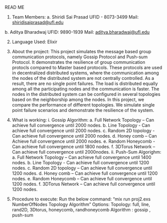 READ ME 

1.	Team Members: 
a. Shiridi Sai Prasad
    UFID - 8073-3499
     Mail: shiridisaiprasad@ufl.edu

b. Aditya Bharadwaj
    UFID: 9890-1939
    Mail: aditya.bharadwaj@ufl.edu 

2. Language Used: Elixir 

3. About the project: 
    This project simulates the message based group communication protocols, namely Gossip Protocol and  Push-sum Protocol. It demonstrates the resilience of group communication protocls compared to Master based protocols. These protocols are used in decentralized distributed systems, where the communication among the nodes of the distributed system are not centrally controlled. As a result, there are no single point failures. The load is distributed equally among all the participating nodes and the communication is faster. The nodes in the distributed system can be configured in several topologies based on the neighborship among the nodes. In this project, we compare the performance of different topologies. We simulate single point failure scenarios and demonstrate the resilience of the system.  
    
4.	What is working: 
  i.	Gossip Algorithm: 
      a.	Full Network  Topology – Can achieve full convergence until 2000 nodes. 
      b.	Line Topology - Can achieve full convergence until 2000 nodes. 
      c.	Random 2D topology - Can achieve full convergence until 2000 nodes.
      d.	Honey comb – Can Achieve full convergence until 2000 nodes. 
      e.	Random Honeycomb - Can achieve full convergence until 1800 nodes. 
      f.	3DTorus Network – Can achieve full convergence until 2000nodes. 
  ii.	Push-Sum Algorighm: 
      a.	Full Network  Topology – Can achieve full convergence until 1400 nodes. 
      b.	Line Topology - Can achieve full convergence until 1200 nodes.
      c.	Random 2D topology – Can achieve full convergence until 1200 nodes.
      d.	Honey comb – Can achieve full convergence until 1200 nodes.
      e.	Random Honeycomb – Can achieve full convergence until 1200 nodes.
      f.	3DTorus Network – Can achieve full convergence until 1200 nodes. 

3.	Procedure to execute: 
Run the below command:
“mix run proj2.exs NumberOfNodes Topology Algorithm” 
Options: 
Topology: full, line, rand2D, 3Dtorus, honeycomb, randhoneycomb 
Algorithm : gossip , push-sum 
